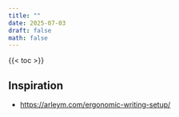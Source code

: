 ```yaml
---
title: ""
date: 2025-07-03
draft: false
math: false
---
```


{{< toc >}}

## Inspiration

- https://arleym.com/ergonomic-writing-setup/
